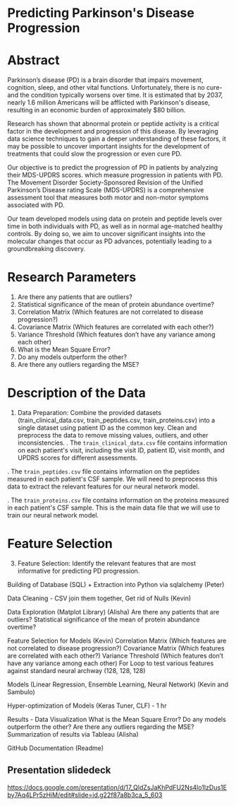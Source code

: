 # Predicting Parkinson's Disease Progression

# Abstract
Parkinson’s disease (PD) is a brain disorder that impairs movement, cognition, sleep, and other vital functions. Unfortunately, there is no cure- and the condition typically worsens over time. It is estimated that by 2037, nearly 1.6 million Americans will be afflicted with Parkinson's disease, resulting in an economic burden of approximately $80 billion.

Research has shown that abnormal protein  or peptide activity is a critical factor in the development and progression of this disease. By leveraging data science techniques to gain a deeper understanding of these factors, it may be possible to uncover important insights for the development of treatments that could slow the progression or even cure PD.

Our objective is to predict the progression of PD in patients by analyzing their MDS-UPDRS scores. which measure progression in patients with PD. The Movement Disorder Society-Sponsored Revision of the Unified Parkinson’s Disease rating Scale (MDS-UPDRS) is a comprehensive assessment tool that measures both motor and non-motor symptoms associated with PD.

Our team developed models using data on protein and peptide levels over time in both individuals with PD, as well as in normal age-matched healthy controls. By doing so, we aim to uncover significant insights into the molecular changes that occur as PD advances, potentially leading to a groundbreaking discovery.

# Research Parameters
1. Are there any patients that are outliers?
2. Statistical significance of the mean of protein abundance overtime? 
3. Correlation Matrix (Which features are not correlated to disease progression?)
4. Covariance Matrix (Which features are correlated with each other?)
5. Variance Threshold (Which features don’t have any variance among each other)
6. What is the Mean Square Error?
7. Do any models outperform the other?
8. Are there any outliers regarding the MSE?


# Description of the Data
1. Data Preparation: Combine the provided datasets (train_clinical_data.csv, train_peptides.csv, train_proteins.csv) into a single dataset using patient ID as the common key. Clean and preprocess the data to remove missing values, outliers, and other inconsistencies.
  . The `train_clinical_data.csv` file contains information on each patient's visit, including the visit ID, patient ID, visit month, and UPDRS scores for     different assessments.

  . The `train_peptides.csv` file contains information on the peptides measured in each patient's CSF sample. We will need to preprocess this data to           extract the relevant features for our neural network model.

  . The `train_proteins.csv` file contains information on the proteins measured in each patient's CSF sample. This is the main data file that we will use       to train our neural network model.



# Feature Selection
3.	Feature Selection: Identify the relevant features that are most informative for predicting PD progression.


Building of Database (SQL) + Extraction into Python via sqlalchemy (Peter)

Data Cleaning - CSV join them together, Get rid of Nulls (Kevin) 

Data Exploration (Matplot Library) (Alisha)
Are there any patients that are outliers?
Statistical significance of the mean of protein abundance overtime? 

Feature Selection for Models (Kevin)
Correlation Matrix (Which features are not correlated to disease progression?)
Covariance Matrix (Which features are correlated with each other?)
Variance Threshold (Which features don’t have any variance among each other)
For Loop to test various features against standard neural archway (128, 128, 128)

Models (Linear Regression, Ensemble Learning, Neural Network) (Kevin and Sambulo)

Hyper-optimization of Models (Keras Tuner, CLF) - 1 hr 

Results - Data Visualization
What is the Mean Square Error?
Do any models outperform the other?
Are there any outliers regarding the MSE?
Summarization of results via Tableau (Alisha)

GitHub Documentation (Readme)


## Presentation slidedeck
https://docs.google.com/presentation/d/17_QldZsJaKhPdFU2Ns4lo1IzDus1Eby7Aq4LPr5zHiM/edit#slide=id.g22f87a8b3ca_5_603












